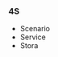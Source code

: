 ### 4S
- Scenario
- Service
- Stora
<!--stackedit_data:
eyJoaXN0b3J5IjpbMTQxOTQ0OTI5OSwtMjA4ODc0NjYxMl19
-->
